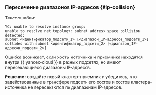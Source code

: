 ### Пересечение диапазонов IP-адресов {#ip-collision}

Текст ошибки:

```text
YC: unable to resolve instance group:
unable to resolve net topology: subnet address space collision detected:
subnet <идентификатор_подсети_1> [<диапазон_IP-адресов_подсети_1>]
collides with subnet <идентификатор_подсети_2> [<диапазон_IP-адресов_подсети_2>]
```

Ошибка возникает, если хосты источника и приемника находятся внутри {{ yandex-cloud }} в разных подсетях, но имеют пересекающиеся диапазоны IP-адресов.

**Решение:** создайте новый кластер-приемник и убедитесь, что задействованные в трансфере подсети его хостов и хостов кластера-источника не пересекаются по диапазонам IP-адресов.

